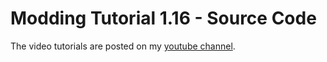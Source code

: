 # Modding Tutorial 1.16 - Source Code

The video tutorials are posted on my [youtube channel](https://www.youtube.com/channel/UCJIDXtGpf4wv1ybDzdTA_vQ).
